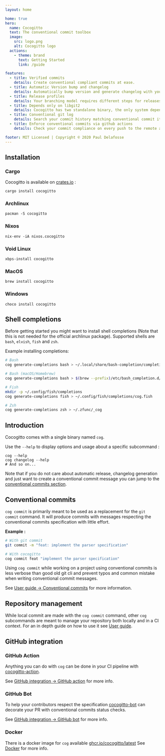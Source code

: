 ```yaml
---
layout: home

home: true
hero:
  name: Cocogitto
  text: The conventional commit toolbox
  image:
    src: logo.png
    alt: Cocogitto logo
  actions:
    - theme: brand
      text: Getting Started
      link: /guide

features:
  - title: Verified commits️
    details: Create conventional compliant commits at ease.
  - title: Automatic Version bump and changelog
    details: Automatically bump version and generate changelog with your own custom steps and workflows.
  - title: Release profiles
    details: Your branching model requires different steps for releases, prerelease, hotfix ? We got you covered !
  - title: Depends only on libgit2
    details: Cocogitto has two standalone binary, the only system dependency is libgit2.
  - title: Conventional git log
    details: Search your commit history matching conventional commit items such as scope and commit type.
  - title: Enforce conventional commits via github actions
    details: Check your commit compliance on every push to the remote and create release from your CI pipeline or using our Github bot.

footer: MIT Licensed | Copyright © 2020 Paul Delafosse
---
```


## Installation

### Cargo

Cocogitto is available on [crates.io](https://crates.io/crates/cocogitto) :

```shell script
cargo install cocogitto
```

### Archlinux

```shell script
pacman -S cocogitto
```

### Nixos

```shell script
nix-env -iA nixos.cocogitto
```

### Void Linux

```shell script
xbps-install cocogitto
```

### MacOS

```shell script
brew install cocogitto
```

### Windows

```shell script
choco install cocogitto
```

## Shell completions

Before getting started you might want to install shell completions (Note that this is not needed for the official archlinux package).
Supported shells are `bash`, `elvish`, `fish` and `zsh`.

Example installing completions:

```sh
# Bash
cog generate-completions bash > ~/.local/share/bash-completion/completions/cog.bash-completion

# Bash (macOS/Homebrew)
cog generate-completions bash > $(brew --prefix)/etc/bash_completion.d/cog.bash-completion

# Fish
mkdir -p ~/.config/fish/completions
cog generate-completions fish > ~/.config/fish/completions/cog.fish

# Zsh
cog generate-completions zsh > ~/.zfunc/_cog
```

## Introduction

Cocogitto comes with a single binary named `cog`.

Use the `--help`  to display options and usage about a specific subcommand :

```shell
cog --help
cog changelog --help
# And so on...
```

Note that if you do not care about automatic release, changelog generation and just want
to create a conventional commit message you can jump to the [conventional commits section](/guide/commit.html#conventional-commits).

## Conventional commits

`cog commit` is primarily meant to be used as a replacement for the `git commit` command.
It will produce commits with messages respecting the conventional commits specification with
little effort.

**Example :**

```sh
# With git commit
git commit -m "feat: implement the parser specification"

# With cocogitto
cog commit feat "implement the parser specification"
```

Using `cog commit` while working on a project using conventional commits is less verbose than good old git cli and prevent
typos and common mistake when writing conventional commit messages.

See [User guide -> Conventional commits](/guide/commit.html#conventional-commits) for more information.


## Repository management

While local commit are made with the `cog commit` command, other `cog` subcommands are meant to manage your repository
both locally and in a CI context. For an in depth guide on how to use it see [User guide](/guide/init.html#repository-initialization).

## GitHub integration

### GitHub Action

Anything you can do with `cog` can be done in your CI pipeline with [cocogitto-action](https://github.com/cocogitto/cocogitto-action).

See [GitHub integration -> GitHub action](./ci_cd/action) for more info.

### GitHub Bot

To help your contributors respect the specification [cocogitto-bot](https://github.com/apps/cocogitto-bot)
can decorate your PR with conventional commits status checks.

See [GitHub integration -> GitHub bot](./ci_cd/bot) for more info.

### Docker

There is a docker image for `cog` available [ghcr.io/cocogitto/latest](https://github.com/cocogitto/cocogitto/pkgs/container/cog)
See [Docker](./ci_cd/docker) for more info.
